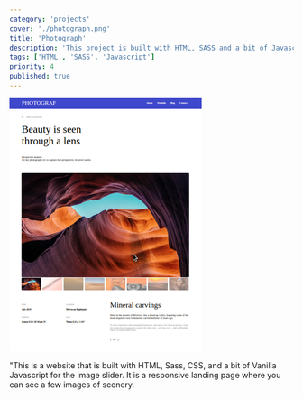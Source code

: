 ```yaml
---
category: 'projects'
cover: './photograph.png'
title: 'Photograph'
description: 'This project is built with HTML, SASS and a bit of Javascript.'
tags: ['HTML', 'SASS', 'Javascript']
priority: 4
published: true
---
```


![Image slider](./photograph.png)

"This is a website that is built with HTML, Sass, CSS, and a bit of Vanilla Javascript for the image slider. It is a responsive landing page where you can see a few images of scenery.